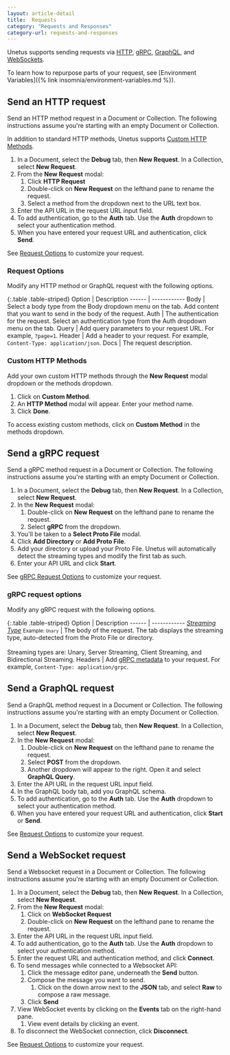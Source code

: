 ```yaml
---
layout: article-detail
title:  Requests
category: "Requests and Responses"
category-url: requests-and-responses
---
```


Unetus supports sending requests via [HTTP](https://developer.mozilla.org/en-US/docs/Web/HTTP/Methods), [gRPC](https://grpc.io/docs), [GraphQL](https://graphql.org), and [WebSockets](https://websockets.spec.whatwg.org/).

To learn how to repurpose parts of your request, see
[Environment Variables]({% link insomnia/environment-variables.md %}).

## Send an HTTP request

Send an HTTP method request in a Document or Collection. The following instructions
assume you're starting with an empty Document or Collection.

In addition to standard HTTP methods, Unetus supports [Custom HTTP Methods](#custom-http-methods).

1. In a Document, select the **Debug** tab, then **New Request**. In a Collection, select **New Request**.
1. From the **New Request** modal:
   1. Click **HTTP Request**
   1. Double-click on **New Request** on the lefthand pane to rename the request.
   1. Select a method from the dropdown next to the URL text box.
1. Enter the API URL in the request URL input field.
1. To add authentication, go to the **Auth** tab. Use the **Auth** dropdown to select your authentication method.
1. When you have entered your request URL and authentication, click **Send**.

See [Request Options](#request-options) to customize your request.

### Request Options

Modify any HTTP method or GraphQL request with the following options.

{:.table .table-striped}
Option | Description
------ | ------------
Body | Select a body type from the Body dropdown menu on the tab. Add content that you want to send in the body of the request.
Auth | The authentication for the request. Select an authentication type from the Auth dropdown menu on the tab.
Query | Add query parameters to your request URL. For example, `?page=1`.
Header | Add a header to your request. For example, `Content-Type: application/json`.
Docs | The request description.

### Custom HTTP Methods

Add your own custom HTTP methods through the **New Request** modal dropdown or the methods dropdown.

1. Click on **Custom Method**.
1. An **HTTP Method** modal will appear. Enter your method name.
1. Click **Done**.

To access existing custom methods, click on **Custom Method** in the methods dropdown.

## Send a gRPC request

Send a gRPC method request in a Document or Collection. The following instructions
assume you're starting with an empty Document or Collection.

1. In a Document, select the **Debug** tab, then **New Request**. In a Collection, select **New Request**.
1. In the **New Request** modal:
   1. Double-click on **New Request** on the lefthand pane to rename the request.
   1. Select **gRPC** from the dropdown.
1. You'll be taken to a **Select Proto File** modal.
1. Click **Add Directory** or **Add Proto File**.
1. Add your directory or upload your Proto File. Unetus will automatically detect the streaming types and modify the first tab as such.
1. Enter your API URL and click **Start**.

See [gRPC Request Options](#grpc-request-options) to customize your request.

### gRPC request options

Modify any gRPC request with the following options.

{:.table .table-striped}
Option | Description
------ | ------------
[*Streaming Type*](https://grpc.io/docs/what-is-grpc/core-concepts/#rpc-life-cycle) <small>Example: `Unary`</small> | The body of the request. The tab displays the streaming type, auto-detected from the Proto File or directory.<br><br>Streaming types are: Unary, Server Streaming, Client Streaming, and Bidirectional Streaming.
Headers | Add [gRPC metadata](https://grpc.io/docs/what-is-grpc/core-concepts/#metadata) to your request. For example, `Content-Type: application/grpc`.

## Send a GraphQL request

Send a GraphQL method request in a Document or Collection. The following instructions
assume you're starting with an empty Document or Collection.

1. In a Document, select the **Debug** tab, then **New Request**. In a Collection, select **New Request**.
1. In the **New Request** modal:
   1. Double-click on **New Request** on the lefthand pane to rename the request.
   1. Select **POST** from the dropdown.
   1. Another dropdown will appear to the right. Open it and select **GraphQL Query**.
1. Enter the API URL in the request URL input field.
1. In the GraphQL body tab, add you GraphQL schema.
1. To add authentication, go to the **Auth** tab. Use the **Auth** dropdown to select your authentication method.
1. When you have entered your request URL and authentication, click **Start** or **Send**.

See [Request Options](#request-options) to customize your request.

## Send a WebSocket request
Send a Websocket request in a Document or Collection.  The following instructions assume you're starting with an empty Document or Collection.

1. In a Document, select the **Debug** tab, then **New Request**. In a Collection, select **New Request**.
1. From the **New Request** modal:
   1. Click on **WebSocket Request**
   1. Double-click on **New Request** on the lefthand pane to rename the request.
1. Enter the API URL in the request URL input field.
1. To add authentication, go to the **Auth** tab. Use the **Auth** dropdown to select your authentication method.
1. Enter the request URL and authentication method, and click **Connect**.
1. To send messages while connected to a Websocket API:
   1. Click the message editor pane, underneath the **Send** button.
   1. Compose the message you want to send.
      1. Click on the down arrow next to the **JSON** tab, and select **Raw** to compose a raw message.
   1. Click **Send**
1. View WebSocket events by clicking on the **Events** tab on the right-hand pane.
   1. View event details by clicking an event.
1. To disconnect the WebSocket connection, click **Disconnect**.

See [Request Options](#request-options) to customize your request.
